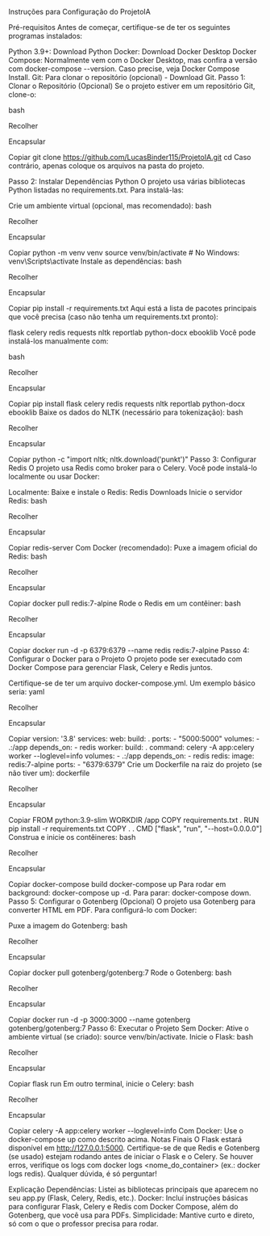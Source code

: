 Instruções para Configuração do ProjetoIA

Pré-requisitos
Antes de começar, certifique-se de ter os seguintes programas instalados:

Python 3.9+: Download Python
Docker: Download Docker Desktop
Docker Compose: Normalmente vem com o Docker Desktop, mas confira a versão com docker-compose --version. Caso precise, veja Docker Compose Install.
Git: Para clonar o repositório (opcional) - Download Git.
Passo 1: Clonar o Repositório (Opcional)
Se o projeto estiver em um repositório Git, clone-o:

bash

Recolher

Encapsular

Copiar
git clone <https://github.com/LucasBinder115/ProjetoIA.git>
cd <ProjetoIA>
Caso contrário, apenas coloque os arquivos na pasta do projeto.

Passo 2: Instalar Dependências Python
O projeto usa várias bibliotecas Python listadas no requirements.txt. Para instalá-las:

Crie um ambiente virtual (opcional, mas recomendado):
bash

Recolher

Encapsular

Copiar
python -m venv venv
source venv/bin/activate  # No Windows: venv\Scripts\activate
Instale as dependências:
bash

Recolher

Encapsular

Copiar
pip install -r requirements.txt
Aqui está a lista de pacotes principais que você precisa (caso não tenha um requirements.txt pronto):

flask
celery
redis
requests
nltk
reportlab
python-docx
ebooklib
Você pode instalá-los manualmente com:

bash

Recolher

Encapsular

Copiar
pip install flask celery redis requests nltk reportlab python-docx ebooklib
Baixe os dados do NLTK (necessário para tokenização):
bash

Recolher

Encapsular

Copiar
python -c "import nltk; nltk.download('punkt')"
Passo 3: Configurar Redis
O projeto usa Redis como broker para o Celery. Você pode instalá-lo localmente ou usar Docker:

Localmente:
Baixe e instale o Redis: Redis Downloads
Inicie o servidor Redis:
bash

Recolher

Encapsular

Copiar
redis-server
Com Docker (recomendado):
Puxe a imagem oficial do Redis:
bash

Recolher

Encapsular

Copiar
docker pull redis:7-alpine
Rode o Redis em um contêiner:
bash

Recolher

Encapsular

Copiar
docker run -d -p 6379:6379 --name redis redis:7-alpine
Passo 4: Configurar o Docker para o Projeto
O projeto pode ser executado com Docker Compose para gerenciar Flask, Celery e Redis juntos.

Certifique-se de ter um arquivo docker-compose.yml. Um exemplo básico seria:
yaml

Recolher

Encapsular

Copiar
version: '3.8'
services:
  web:
    build: .
    ports:
      - "5000:5000"
    volumes:
      - .:/app
    depends_on:
      - redis
  worker:
    build: .
    command: celery -A app:celery worker --loglevel=info
    volumes:
      - .:/app
    depends_on:
      - redis
  redis:
    image: redis:7-alpine
    ports:
      - "6379:6379"
Crie um Dockerfile na raiz do projeto (se não tiver um):
dockerfile

Recolher

Encapsular

Copiar
FROM python:3.9-slim
WORKDIR /app
COPY requirements.txt .
RUN pip install -r requirements.txt
COPY . .
CMD ["flask", "run", "--host=0.0.0.0"]
Construa e inicie os contêineres:
bash

Recolher

Encapsular

Copiar
docker-compose build
docker-compose up
Para rodar em background: docker-compose up -d.
Para parar: docker-compose down.
Passo 5: Configurar o Gotenberg (Opcional)
O projeto usa Gotenberg para converter HTML em PDF. Para configurá-lo com Docker:

Puxe a imagem do Gotenberg:
bash

Recolher

Encapsular

Copiar
docker pull gotenberg/gotenberg:7
Rode o Gotenberg:
bash

Recolher

Encapsular

Copiar
docker run -d -p 3000:3000 --name gotenberg gotenberg/gotenberg:7
Passo 6: Executar o Projeto
Sem Docker:
Ative o ambiente virtual (se criado): source venv/bin/activate.
Inicie o Flask:
bash

Recolher

Encapsular

Copiar
flask run
Em outro terminal, inicie o Celery:
bash

Recolher

Encapsular

Copiar
celery -A app:celery worker --loglevel=info
Com Docker: Use o docker-compose up como descrito acima.
Notas Finais
O Flask estará disponível em http://127.0.0.1:5000.
Certifique-se de que Redis e Gotenberg (se usado) estejam rodando antes de iniciar o Flask e o Celery.
Se houver erros, verifique os logs com docker logs <nome_do_container> (ex.: docker logs redis).
Qualquer dúvida, é só perguntar!

Explicação
Dependências: Listei as bibliotecas principais que aparecem no seu app.py (Flask, Celery, Redis, etc.).
Docker: Incluí instruções básicas para configurar Flask, Celery e Redis com Docker Compose, além do Gotenberg, que você usa para PDFs.
Simplicidade: Mantive curto e direto, só com o que o professor precisa para rodar.
